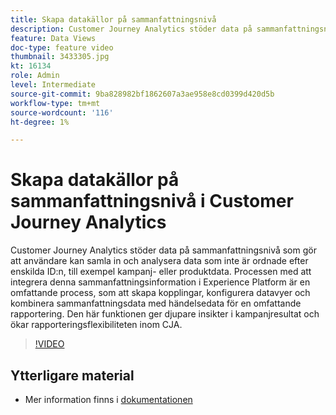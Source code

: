 ```yaml
---
title: Skapa datakällor på sammanfattningsnivå
description: Customer Journey Analytics stöder data på sammanfattningsnivå som gör att användare kan samla in och analysera data som inte är ordnade efter enskilda ID:n, till exempel kampanj- eller produktdata.
feature: Data Views
doc-type: feature video
thumbnail: 3433305.jpg
kt: 16134
role: Admin
level: Intermediate
source-git-commit: 9ba828982bf1862607a3ae958e8cd0399d420d5b
workflow-type: tm+mt
source-wordcount: '116'
ht-degree: 1%

---
```


# Skapa datakällor på sammanfattningsnivå i Customer Journey Analytics

Customer Journey Analytics stöder data på sammanfattningsnivå som gör att användare kan samla in och analysera data som inte är ordnade efter enskilda ID:n, till exempel kampanj- eller produktdata. Processen med att integrera denna sammanfattningsinformation i Experience Platform är en omfattande process, som att skapa kopplingar, konfigurera datavyer och kombinera sammanfattningsdata med händelsedata för en omfattande rapportering. Den här funktionen ger djupare insikter i kampanjresultat och ökar rapporteringsflexibiliteten inom CJA.

>[!VIDEO](https://video.tv.adobe.com/v/3449413/?quality=12&learn=on&captions=swe)

## Ytterligare material

* Mer information finns i [dokumentationen](https://experienceleague.adobe.com/sv/docs/analytics-platform/using/cja-dataviews/summary-data)

